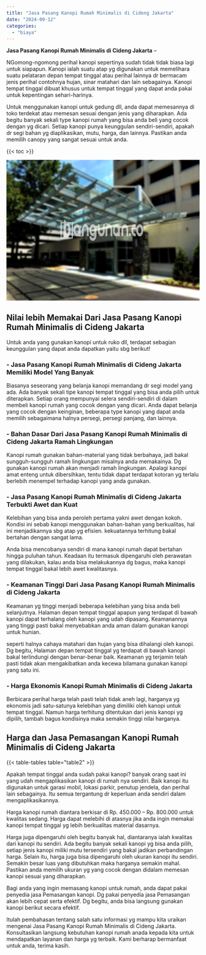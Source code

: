 ```yaml
---
title: "Jasa Pasang Kanopi Rumah Minimalis di Cideng Jakarta"
date: "2024-09-12"
categories: 
  - "biaya"
---
```


**Jasa Pasang Kanopi Rumah Minimalis di Cideng Jakarta** –

NGomong-ngomong perihal kanopi sepertinya sudah tidak tidak biasa lagi untuk siapapun. Kanopi ialah suatu atap yg digunakan untuk memelihara suatu pelataran depan tempat tinggal atau perihal lainnya dr bermacam jenis perihal contohnya hujan, sinar matahari dan lain sebagainya. Kanopi tempat tinggal dibuat khusus untuk tempat tinggal yang dapat anda pakai untuk kepentingan sehari-harinya.

Untuk menggunakan kanopi untuk gedung dll, anda dapat memesannya di toko terdekat atau memesan sesuai dengan jenis yang diharapkan. Ada begitu banyak sekali type kanopi rumah yang bisa anda beli yang cocok dengan yg dicari. Setiap kanopi punya keunggulan sendiri-sendiri, apakah dr segi bahan yg diaplikasikan, mutu, harga, dan lainnya. Pastikan anda memilih canopy yang sangat sesuai untuk anda.

{{< toc >}}

![Jasa Pasang Kanopi Rumah Minimalis di Cideng Jakarta](/images/harga-kanopi-minimalis-32.png)

## Nilai lebih Memakai Dari Jasa Pasang Kanopi Rumah Minimalis di Cideng Jakarta

Untuk anda yang gunakan kanopi untuk ruko dll, terdapat sebagian keunggulan yang dapat anda dapatkan yaitu sbg berikut!

### \- Jasa Pasang Kanopi Rumah Minimalis di Cideng Jakarta Memiliki Model Yang Banyak

Biasanya seseorang yang belanja kanopi memandang dr segi model yang ada. Ada banyak sekali tipe kanopi tempat tinggal yang bisa anda pilih untuk diterapkan. Setiap orang mempunyai selera sendiri-sendiri di dalam membeli kanopi rumah yang cocok dengan yang dicari. Anda dapat belanja yang cocok dengan keinginan, beberapa type kanopi yang dapat anda memilih sebagaimana halnya persegi, persegi panjang, dan lainnya.

### \- Bahan Dasar Dari Jasa Pasang Kanopi Rumah Minimalis di Cideng Jakarta Ramah Lingkungan

Kanopi rumah gunakan bahan-material yang tidak berbahaya, jadi bakal sungguh-sungguh ramah lingkungan misalnya anda memakainya. Dg gunakan kanopi rumah akan menjadi ramah lingkungan. Apalagi kanopi amat enteng untuk dibersihkan, tentu tidak dapat terdapat kotoran yg terlalu berlebih menempel terhadap kanopi yang anda gunakan.

### \- Jasa Pasang Kanopi Rumah Minimalis di Cideng Jakarta Terbukti Awet dan Kuat

Kelebihan yang bisa anda peroleh pertama yakni awet dengan kokoh. Kondisi ini sebab kanopi menggunakan bahan-bahan yang berkualitas, hal ini menjadikannya sbg atap yg efisien. kekuatannya terhitung bakal bertahan dengan sangat lama.

Anda bisa mencobanya sendiri di mana kanopi rumah dapat bertahan hingga puluhan tahun. Keadaan itu termasuk dipengaruhi oleh perawatan yang dilakukan, kalau anda bisa melakukannya dg bagus, maka kanopi tempat tinggal bakal lebih awet kwalitasnya.

### \- Keamanan Tinggi Dari Jasa Pasang Kanopi Rumah Minimalis di Cideng Jakarta

Keamanan yg tinggi menjadi beberapa kelebihan yang bisa anda beli selanjutnya. Halaman depan tempat tinggal apapun yang terdapat di bawah kanopi dapat terhalang oleh kanopi yang udah dipasang. Keamanannya yang tinggi pasti bakal menyebabkan anda aman dalam gunakan kanopi untuk hunian.

seperti halnya cahaya matahari dan hujan yang bisa dihalangi oleh kanopi. Dg begitu, Halaman depan tempat tinggal yg terdapat di bawah kanopi bakal terlindungi dengan benar-benar baik. Keamanan yg terjamin telah pasti tidak akan mengakibatkan anda kecewa bilamana gunakan kanopi yang satu ini.

### \- Harga Ekonomis Kanopi Rumah Minimalis di Cideng Jakarta

Berbicara perihal harga telah pasti telah tidak aneh lagi, harganya yg ekonomis jadi satu-satunya kelebihan yang dimiliki oleh kanopi untuk tempat tinggal. Namun harga terhitung ditentukan dari jenis kanopi yg dipilih, tambah bagus kondisinya maka semakin tinggi nilai harganya.

## Harga dan Jasa Pemasangan Kanopi Rumah Minimalis di Cideng Jakarta

{{< table-tables table="table2" >}}

Apakah tempat tinggal anda sudah pakai kanopi? banyak orang saat ini yang udah mengaplikasikan kanopi di rumah nya sendiri. Baik kanopi itu digunakan untuk garasi mobil, lokasi parkir, penutup jendela, dan perihal lain sebagainya. Itu semua tergantung dr keperluan anda sendiri dalam mengaplikasikannya.

Harga kanopi rumah diantara berkisar di Rp. 450.000 – Rp. 800.000 untuk kwalitas sedang. Harga dapat melebihi di atasnya jika anda ingin memakai kanopi tempat tinggal yg lebih berkualitas material dasarnya.

Harga juga dipengaruhi oleh begitu banyak hal, diantaranya ialah kwalitas dari kanopi itu sendiri. Ada begitu banyak sekali kanopi yg bisa anda pilih, setiap jenis kanopi miliki mutu tersendiri yang bakal jadikan perbandingan harga. Selain itu, harga juga bisa dipengaruhi oleh ukuran kanopi itu sendiri. Semakin besar luas yang dibutuhkan maka harganya semakin mahal. Pastikan anda memilih ukuran yg yang cocok dengan didalam memesan kanopi sesuai yang diharapkan.

Bagi anda yang ingin memasang kanopi untuk rumah, anda dapat pakai penyedia jasa Pemasangan kanopi. Dg pakai penyedia jasa Pemasangan akan lebih cepat serta efektif. Dg begitu, anda bisa langsung gunakan kanopi berikut secara efektif.

Itulah pembahasan tentang salah satu informasi yg mampu kita uraikan mengenai Jasa Pasang Kanopi Rumah Minimalis di Cideng Jakarta. Konsultasikan langsung kebutuhan kanopi rumah anada kepada kita untuk mendapatkan layanan dan harga yg terbaik. Kami berharap bermanfaat untuk anda, terima kasih.
